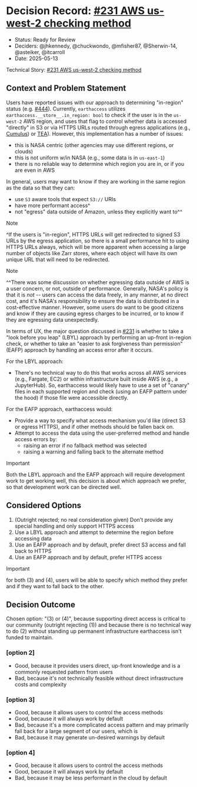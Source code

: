 # Decision Record: [#231 AWS us-west-2 checking method](https://github.com/nsidc/earthaccess/issues/231)

- Status: Ready for Review  <!-- optional -->
- Deciders: @jhkennedy, @chuckwondo, @mfisher87, @Sherwin-14, @asteiker, @itcarroll
- Date: 2025-05-13
<!-- - Tags: [space and/or comma separated list of tags] optional -->

Technical Story: [#231 AWS us-west-2 checking method](https://github.com/nsidc/earthaccess/issues/231)

## Context and Problem Statement

Users have reported issues with our approach to determining "in-region" status (e.g. [#444](https://github.com/nsidc/earthaccess/issues/444)). Currently, `earthaccess` utilizes `earthaccess.__store__.in_region: bool` to check if the user is in the `us-west-2` AWS region, and uses that flag to control whether data is accessed "directly" in S3 or via HTTPS URLs routed through egress applications (e.g., [Cumulus](https://github.com/nasa/cumulus)) or [TEA](https://github.com/asfadmin/thin-egress-app)). However, this implementation has a number of issues:
- this is NASA centric (other agencies may use different regions, or clouds)
- this is not uniform w/in NASA (e.g., some data is in `us-east-1`)
- there is no reliable way to determine which region you are in, or if you are even in AWS

In general, users may want to know if they are working in the same region as the data so that they can:
- use `S3` aware tools that expect `S3://` URIs
- have more performant access^
- not "egress" data outside of Amazon, unless they explicitly want to^^

> [!NOTE]
> ^If the users is "in-region", HTTPS URLs will get redirected to signed S3 URLs by the egress application, so there is a small performance hit to using HTTPS URLs always, which will be more apparent when accessing a large number of objects like Zarr stores, where each object will have its own unique URL that will need to be redirected.

> [!NOTE]
> ^^There was some discussion on whether egressing data outside of AWS is a user concern, or not, outside of performance. Generally, NASA's policy is that it is *not* -- users can access the data freely, in any manner, at no direct cost, and it's NASA's responsibility to ensure the data is distributed in a cost-effective manner. However, some users do want to be good citizens and know if they are causing egress charges to be incurred, or to know if they are egressing data unexpectedly.

In terms of UX, the major question discussed in [#231](https://github.com/nsidc/earthaccess/issues/231) is whether to take a "look before you leap" (LBYL) approach by performing an up-front in-region check, or whether to take an "easier to ask forgiveness than permission" (EAFP) approach by handling an access error after it occurs.

For the LBYL approach:
- There's no technical way to do this that works across all AWS services (e.g., Fargate, EC2) or within infrastructure built inside AWS (e.g., a JupyterHub). So, earthaccess would likely have to use a set of "canary" files in each supported region and check (using an EAFP pattern under the hood) if those file were accessible directly.

For the EAFP approach, earthaccess would:
- Provide a way to specify what access mechanism you'd like (direct S3 or egress HTTPS), and if other methods should be fallen back on.
- Attempt to access the data using the user-preferred method and handle access errors by:
  - raising an error if no fallback method was selected
  - raising a warning and falling back to the alternate method


> [!IMPORTANT]
> Both the LBYL approach and the EAFP approach will require development work to get working well, this decision is about which approach we prefer, so that development work can be directed well.


## Considered Options

1. (Outright rejected; no real consideration given) Don't provide any special handling and only support HTTPS access
2. Use a LBYL approach and attempt to determine the region before accessing data
3. Use an EAFP approach and by default, prefer direct S3 access and fall back to HTTPS
4. Use an EAFP approach and by default, prefer HTTPS access


> [!IMPORTANT]
> for both (3) and (4), users will be able to specify which method they prefer and if they want to fall back to the other.

## Decision Outcome

Chosen option: "(3) or (4)", because supporting direct access is critical to our community (outright rejecting (1)) and because there is no technical way to do (2) without standing up permanent infrastructure earthaccess isn't funded to maintain.


### [option 2]

- Good, because it provides users direct, up-front knowledge and is a commonly requested pattern from users
- Bad, because it's not technically feasible without direct infrastructure costs and complexity

### [option 3]

- Good, because it allows users to control the access methods
- Good, because it will always work by default
- Bad, because it's a more complicated access pattern and may primarily fall back for a large segment of our users, which is
- Bad, because it may generate un-desired warnings by default

### [option 4]

- Good, because it allows users to control the access methods
- Good, because it will always work by default
- Bad, because it may be less performant in the cloud by default
